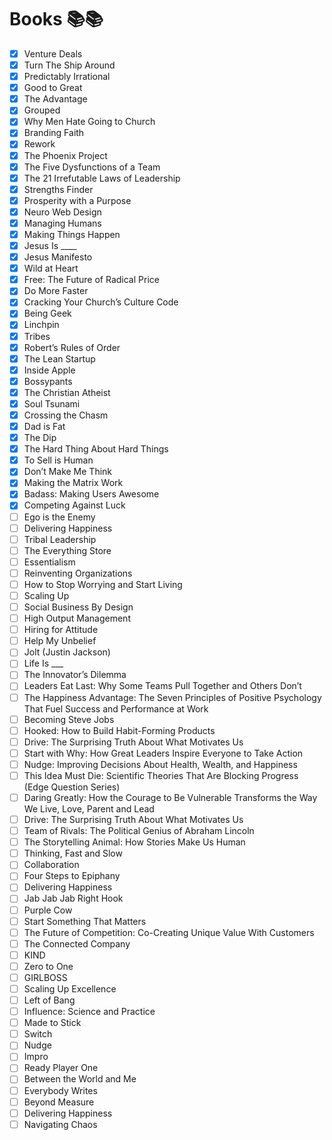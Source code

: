 # Books 📚📚
- [x] Venture Deals
- [x] Turn The Ship Around
- [x] Predictably Irrational
- [x] Good to Great
- [x] The Advantage
- [x] Grouped
- [x] Why Men Hate Going to Church
- [x] Branding Faith
- [x] Rework
- [x] The Phoenix Project
- [x] The Five Dysfunctions of a Team
- [x] The 21 Irrefutable Laws of Leadership
- [x] Strengths Finder
- [x] Prosperity with a Purpose
- [x] Neuro Web Design
- [x] Managing Humans
- [x] Making Things Happen
- [x] Jesus Is ____
- [x] Jesus Manifesto
- [x] Wild at Heart
- [x] Free: The Future of Radical Price
- [x] Do More Faster
- [x] Cracking Your Church’s Culture Code
- [x] Being Geek
- [x] Linchpin
- [x] Tribes
- [x] Robert’s Rules of Order
- [x] The Lean Startup
- [x] Inside Apple
- [x] Bossypants
- [x] The Christian Atheist
- [x] Soul Tsunami
- [x] Crossing the Chasm
- [x] Dad is Fat
- [x] The Dip
- [x] The Hard Thing About Hard Things
- [x] To Sell is Human
- [x] Don’t Make Me Think
- [x] Making the Matrix Work
- [x] Badass: Making Users Awesome
- [x] Competing Against Luck 
- [ ] Ego is the Enemy
- [ ] Delivering Happiness
- [ ] Tribal Leadership
- [ ] The Everything Store
- [ ] Essentialism
- [ ] Reinventing Organizations
- [ ] How to Stop Worrying and Start Living
- [ ] Scaling Up
- [ ] Social Business By Design
- [ ] High Output Management
- [ ] Hiring for Attitude
- [ ] Help My Unbelief
- [ ] Jolt (Justin Jackson)
- [ ] Life Is ___
- [ ] The Innovator’s Dilemma
- [ ] Leaders Eat Last: Why Some Teams Pull Together and Others Don’t
- [ ] The Happiness Advantage: The Seven Principles of Positive Psychology That Fuel Success and Performance at Work
- [ ] Becoming Steve Jobs
- [ ] Hooked: How to Build Habit-Forming Products
- [ ] Drive: The Surprising Truth About What Motivates Us
- [ ] Start with Why: How Great Leaders Inspire Everyone to Take Action
- [ ] Nudge: Improving Decisions About Health, Wealth, and Happiness
- [ ] This Idea Must Die: Scientific Theories That Are Blocking Progress (Edge Question Series)
- [ ] Daring Greatly: How the Courage to Be Vulnerable Transforms the Way We Live, Love, Parent and Lead
- [ ] Drive: The Surprising Truth About What Motivates Us
- [ ] Team of Rivals: The Political Genius of Abraham Lincoln
- [ ] The Storytelling Animal: How Stories Make Us Human
- [ ] Thinking, Fast and Slow
- [ ] Collaboration
- [ ] Four Steps to Epiphany
- [ ] Delivering Happiness
- [ ] Jab Jab Jab Right Hook
- [ ] Purple Cow
- [ ] Start Something That Matters
- [ ] The Future of Competition: Co-Creating Unique Value With Customers
- [ ] The Connected Company
- [ ] KIND 
- [ ] Zero to One
- [ ] GIRLBOSS
- [ ] Scaling Up Excellence
- [ ] Left of Bang
- [ ] Influence: Science and Practice
- [ ] Made to Stick
- [ ] Switch
- [ ] Nudge
- [ ] Impro
- [ ] Ready Player One
- [ ] Between the World and Me
- [ ] Everybody Writes
- [ ] Beyond Measure
- [ ] Delivering Happiness
- [ ] Navigating Chaos 
